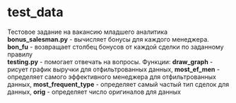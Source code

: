 # test_data
Тестовое задание на вакансию младшего аналитика\
__bonus_salesman.py__ - вычисляет бонусы для каждого менеджера. __bon_fu__ - возвращает столбец бонусов от каждой сделки по заданному правилу\
__testing.py__ - помогает отвечать на вопросы. Функции: __draw_graph__ - рисует график выручки для отфильтрованных данных, __most_ef_men__ - определяет самого эффективного менеджера для отфильтрованных данных, __most_frequent_type__ - определяет самый частый тип сделок для данных, __orig__ - определяет число оригиналов для данных
